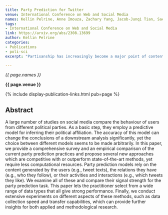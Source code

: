 ```yaml
---
title: Party Prediction for Twitter
venue: International Conference on Web and Social Media
names: Kellin Pelrine, Anne Imouza, Zachary Yang, Jacob-Junqi Tian, Sacha L'evy, Gabrielle Desrosiers-Brisebois, Aarash Feizi, C'ecile Amadoro, A. Blais, J. Godbout, Reihaneh Rabbany
tags:
- International Conference on Web and Social Media
link: https://arxiv.org/abs/2308.13699
author: Kellin Pelrine
categories: 
- Publications
- poli-sci
excerpt: "Partisanship has increasingly become a major point of contention in public discourse online, and as a result, researchers have developed a variety of methods to evaluate the party affiliations of users on social media. In this paper, we evaluate the performance of party prediction tools and propose new methods that are comparable or improve upon existing works."

---
```


*{{ page.names }}*

**{{ page.venue }}**

{% include display-publication-links.html pub=page %}

## Abstract

A large number of studies on social media compare the behaviour of users from different political parties. As a basic step, they employ a predictive model for inferring their political affiliation. The accuracy of this model can change the conclusions of a downstream analysis significantly, yet the choice between different models seems to be made arbitrarily. In this paper, we provide a comprehensive survey and an empirical comparison of the current party prediction practices and propose several new approaches which are competitive with or outperform state-of-the-art methods, yet require less computational resources. Party prediction models rely on the content generated by the users (e.g., tweet texts), the relations they have (e.g., who they follow), or their activities and interactions (e.g., which tweets they like). We examine all of these and compare their signal strength for the party prediction task. This paper lets the practitioner select from a wide range of data types that all give strong performance. Finally, we conduct extensive experiments on different aspects of these methods, such as data collection speed and transfer capabilities, which can provide further insights for both applied and methodological research.